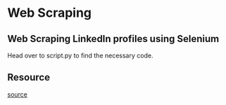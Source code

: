 # Web Scraping

## Web Scraping LinkedIn profiles using Selenium

Head over to script.py to find the necessary code.  

## Resource
[source](https://medium.com/analytics-vidhya/web-scraping-with-scrapy-and-selenium-6dd4f3fbcd15)